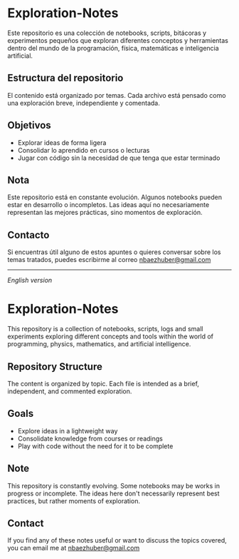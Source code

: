 # Exploration-Notes

Este repositorio es una colección de notebooks, scripts, bitácoras y experimentos pequeños que exploran diferentes conceptos y herramientas dentro del mundo de la programación, física, matemáticas e inteligencia artificial. 

## Estructura del repositorio

El contenido está organizado por temas. Cada archivo está pensado como una exploración breve, independiente y comentada.

## Objetivos

-  Explorar ideas de forma ligera
-  Consolidar lo aprendido en cursos o lecturas
-  Jugar con código sin la necesidad de que tenga que estar terminado 

## Nota

Este repositorio está en constante evolución. Algunos notebooks pueden estar en desarrollo o incompletos. Las ideas aquí no necesariamente representan las mejores prácticas, sino momentos de exploración.

## Contacto

Si encuentras útil alguno de estos apuntes o quieres conversar sobre los temas tratados, puedes escribirme al correo nbaezhuber@gmail.com

---

*English version*

# Exploration-Notes

This repository is a collection of notebooks, scripts, logs and small experiments exploring different concepts and tools within the world of programming, physics, mathematics, and artificial intelligence.

## Repository Structure

The content is organized by topic. Each file is intended as a brief, independent, and commented exploration.

## Goals

- Explore ideas in a lightweight way
- Consolidate knowledge from courses or readings
- Play with code without the need for it to be complete

## Note

This repository is constantly evolving. Some notebooks may be works in progress or incomplete. The ideas here don't necessarily represent best practices, but rather moments of exploration.

## Contact

If you find any of these notes useful or want to discuss the topics covered, you can email me at [nbaezhuber@gmail.com](https://mailto:nbaezhuber@gmail.com/)
